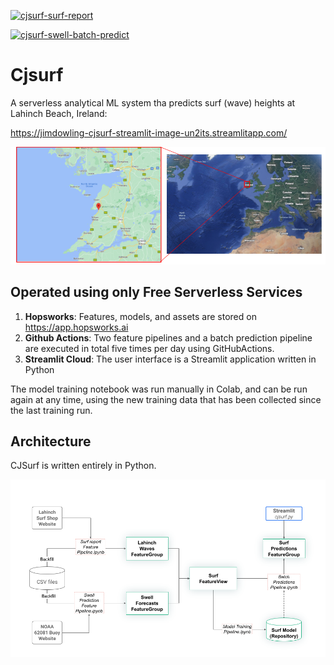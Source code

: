[![cjsurf-surf-report](https://github.com/jimdowling/cjsurf/actions/workflows/surf-report.yml/badge.svg)](https://github.com/jimdowling/cjsurf/actions/workflows/surf-report.yml)

[![cjsurf-swell-batch-predict](https://github.com/jimdowling/cjsurf/actions/workflows/swell-predictions.yml/badge.svg)](https://github.com/jimdowling/cjsurf/actions/workflows/swell-predictions.yml)

# Cjsurf
A serverless analytical ML system tha predicts surf (wave) heights at Lahinch Beach, Ireland:

https://jimdowling-cjsurf-streamlit-image-un2its.streamlitapp.com/

![Lahinch](https://github.com/jimdowling/cjsurf/blob/main/lahinch.png)

## Operated using only Free Serverless Services 

1. **Hopsworks**: Features, models, and assets are stored on https://app.hopsworks.ai
2. **Github Actions**: Two feature pipelines and a batch prediction pipeline are executed in total five times per day using GitHubActions.
3. **Streamlit Cloud**: The user interface is a Streamlit application written in Python  

The model training notebook was run manually in Colab, and can be run again at any time, using the new training data that has been collected since the last training run.

## Architecture

CJSurf is written entirely in Python. 

![CJSurf Architecture](https://github.com/jimdowling/cjsurf/blob/main/cjsurf-architecture.png)

